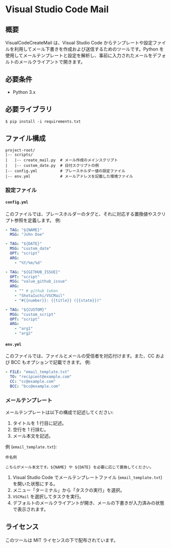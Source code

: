 # Visual Studio Code Mail

## 概要

VisualCodeCreateMail は、Visual Studio Code からテンプレートや設定ファイルを利用してメール下書きを作成および送信するためのツールです。Python を使用してメールテンプレートと設定を解析し、事前に入力されたメールをデフォルトのメールクライアントで開きます。

## 必要条件

- Python 3.x

## 必要ライブラリ

```
$ pip install -i requirements.txt
```

## ファイル構成

```
project-root/
|-- scripts/
|   |-- create_mail.py  # メール作成のメインスクリプト
|   |-- custom_date.py  # 日付スクリプトの例
|-- config.yml          # プレースホルダー値の設定ファイル
|-- env.yml             # メールアドレスを記載した環境ファイル
```

### 設定ファイル

#### `config.yml`

このファイルでは、プレースホルダーのタグと、それに対応する置換値やスクリプト参照を定義します。
例:

```yaml
- TAG: "${NAME}"
  MSG: "John Doe"

- TAG: "${DATE}"
  MSG: "custom_date"
  OPT: "script"
  ARG:
    - "%Y/%m/%d"

- TAG: "${GITHUB_ISSUE}"
  OPT: "script"
  MSG: "value_github_issue"
  ARG:
    - "" # github token
    - "ShotaIuchi/VSCMail"
    - "#{{number}}: {{title}} ({{state}})"

- TAG: "${CUSTOM}"
  MSG: "custom_script"
  OPT: "script"
  ARG:
    - "arg1"
    - "arg2"
```

#### `env.yml`

このファイルでは、ファイルとメールの受信者を対応付けます。また、CC および BCC もオプションで記載できます。
例:

```yaml
- FILE: "email_template.txt"
  TO: "recipient@example.com"
  CC: "cc@example.com"
  BCC: "bcc@example.com"
```

### メールテンプレート

メールテンプレートは以下の構成で記述してください:

1. タイトルを 1 行目に記述。
2. 空行を 1 行挟む。
3. メール本文を記述。

例 (`email_template.txt`):

```
件名例

こちらがメール本文です。${NAME} や ${DATE} を必要に応じて置換してください。
```

1. Visual Studio Code でメールテンプレートファイル (`email_template.txt`) を開いた状態にする。
2. メニュー「ターミナル」から「タスクの実行」を選択。
3. `VSCMail` を選択してタスクを実行。
4. デフォルトのメールクライアントが開き、メールの下書きが入力済みの状態で表示されます。

## ライセンス

このツールは MIT ライセンスの下で配布されています。
